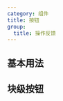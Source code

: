 ```yaml
---
category: 组件
title: 按钮
group:
  title: 操作反馈
---
```


## 基本用法

<code src="./demo/basic.tsx"></code>

## 块级按钮

<code src="./demo/block.tsx"></code>
